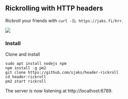 ## Rickrolling with HTTP headers
Rickroll your friends with `curl -IL https://jaks.fi/hrr`.

![](https://i.imgur.com/kF7CXq7.gif)

### Install
Clone and install
```
sudo apt install nodejs npm
npm install -g pm2
git clone https://github.com/sjaks/header-rickroll
cd header-rickroll
pm2 start rickroll
```
The server is now listening at http://localhost:6789.
